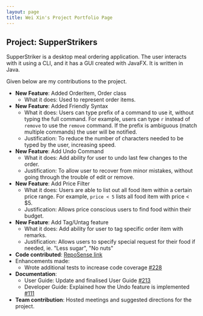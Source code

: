 ```yaml
---
layout: page
title: Wei Xin's Project Portfolio Page
---
```


## Project: SupperStrikers

SupperStriker is a desktop meal ordering application. The user interacts with it using a CLI, and it has a GUI created 
with JavaFX. It is written in Java.

Given below are my contributions to the project.

* **New Feature**: Added OrderItem, Order class
  * What it does: Used to represent order items.
* **New Feature**: Added Friendly Syntax
  * What it does: Users can type prefix of a command to use it, without typing the full command. For example, users can
  type `r` instead of `remove` to use the `remove` command. If the prefix is ambiguous (match multiple commands) the
  user will be notified.
  * Justification: To reduce the number of characters needed to be typed by the user, increasing speed.
* **New Feature**: Add Undo Command
  * What it does: Add ability for user to undo last few changes to the order.
  * Justification: To allow user to recover from minor mistakes, without going through the trouble of edit or remove.
* **New Feature**: Add Price Filter
  * What it does: Users are able to list out all food item within a certain price range. For example, `price < 5` lists
  all food item with price < $5.
  * Justification: Allows price conscious users to find food within their budget.
* **New Feature**: Add Tag/Untag feature
  * What it does: Add ability for user to tag specific order item with remarks.
  * Justification: Allows users to specify special request for their food if needed, ie. "Less sugar", "No nuts"
* **Code contributed**: [RepoSense link](https://nus-cs2103-ay2021s1.github.io/tp-dashboard/#breakdown=true&search=duckmoon99)
* Enhancements made:
  * Wrote additional tests to increase code coverage [#228](https://github.com/AY2021S1-CS2103-T16-1/tp/pull/228)
* **Documentation**:
    * User Guide: Update and finalised User Guide [#213](https://github.com/AY2021S1-CS2103-T16-1/tp/pull/213)
    * Developer Guide: Explained how the Undo feature is implemented [#111](https://github.com/AY2021S1-CS2103-T16-1/tp/pull/111)
* **Team contribution**: Hosted meetings and suggested directions for the project.
